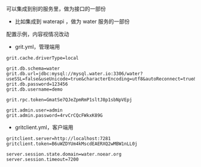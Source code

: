 
可以集成到别的服务里，做为接口的一部份

* 比如集成到 waterapi ，做为 water 服务的一部份


配置示例，内容视情况改动

* grit.yml，管理端用

```properties
grit.cache.driverType=local

grit.db.schema=water
grit.db.url=jdbc:mysql://mysql.water.io:3306/water?useSSL=false&useUnicode=true&characterEncoding=utf8&autoReconnect=true&rewriteBatchedStatements=true
grit.db.password=123456
grit.db.username=demo

grit.rpc.token=GmatSe7QJeZpmRmP1sltJ8p1sbNpVEpj

grit.admin.user=admin
grit.admin.password=4rvCrCQcFWkxK89G
```

* gritclient.yml，客户端用

```properties
gritclient.server=http://localhost:7281
gritclient.token=B6uWZDYUm4kMscdEAERXQ2wMBW1nLL0j

server.session.state.domain=water.noear.org
server.session.timeout=7200
```